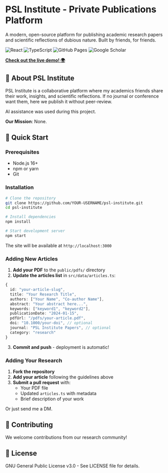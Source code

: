 # PSL Institute - Private Publications Platform

A modern, open-source platform for publishing academic research papers and scientific reflections of dubious nature.
Built by friends, for friends.

![React](https://img.shields.io/badge/React-18.2.0-61DAFB?logo=react)
![TypeScript](https://img.shields.io/badge/TypeScript-4.7.4-3178C6?logo=typescript)
![GitHub Pages](https://img.shields.io/badge/GitHub%20Pages-Deployed-brightgreen?logo=github)
![Google Scholar](https://img.shields.io/badge/Google%20Scholar-Ready-4285F4?logo=google-scholar)

**[Check out the live demo! 🌍](https://uspectacle.github.io/psl-institute/)**

## 🎯 About PSL Institute

PSL Institute is a collaborative platform where my academics friends share their work, insights, and scientific reflections. If no journal or conference want them, here we publish it without peer-review.

AI assistance was used during this project.

**Our Mission**: None.

## 🚀 Quick Start

### Prerequisites

- Node.js 16+
- npm or yarn
- Git

### Installation

```bash
# Clone the repository
git clone https://github.com/YOUR-USERNAME/psl-institute.git
cd psl-institute

# Install dependencies
npm install

# Start development server
npm start
```

The site will be available at `http://localhost:3000`

### Adding New Articles

1. **Add your PDF** to the `public/pdfs/` directory
2. **Update the articles list** in `src/data/articles.ts`:

```typescript
{
  id: "your-article-slug",
  title: "Your Research Title",
  authors: ["Your Name", "Co-author Name"],
  abstract: "Your abstract here...",
  keywords: ["keyword1", "keyword2"],
  publicationDate: "2024-01-15",
  pdfUrl: "/pdfs/your-article.pdf",
  doi: "10.1000/your-doi", // optional
  journal: "PSL Institute Papers", // optional
  category: "research"
}
```

3. **Commit and push** - deployment is automatic!

### Adding Your Research

1. **Fork the repository**
2. **Add your article** following the guidelines above
3. **Submit a pull request** with:
   - Your PDF file
   - Updated `articles.ts` with metadata
   - Brief description of your work

Or just send me a DM.

## 👥 Contributing

We welcome contributions from our research community!

## 📜 License

GNU General Public License v3.0 - See LICENSE file for details.
